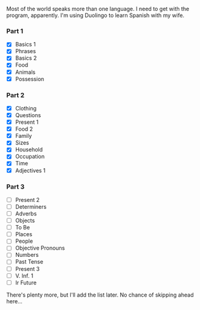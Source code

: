 Most of the world speaks more than one language. I need to get with the program, apparently. I'm using Duolingo to learn Spanish with my wife.

### Part 1

* [x] Basics 1
* [x] Phrases
* [x] Basics 2
* [x] Food
* [x] Animals
* [x] Possession

### Part 2

* [x] Clothing
* [x] Questions
* [x] Present 1
* [x] Food 2
* [x] Family
* [x] Sizes
* [x] Household
* [x] Occupation
* [x] Time
* [x] Adjectives 1

### Part 3

* [ ] Present 2
* [ ] Determiners
* [ ] Adverbs
* [ ] Objects
* [ ] To Be
* [ ] Places
* [ ] People
* [ ] Objective Pronouns
* [ ] Numbers
* [ ] Past Tense
* [ ] Present 3
* [ ] V. Inf. 1
* [ ] Ir Future

There's plenty more, but I'll add the list later. No chance of skipping ahead here...
